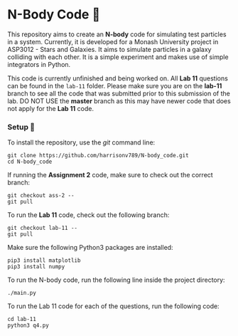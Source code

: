 # N-Body Code :apple:

This repository aims to create an **N-body** code for simulating test particles in a system. Currently, it is developed for a Monash University project in ASP3012 - Stars and Galaxies. It aims to simulate particles in a galaxy colliding with each other. It is a simple experiment and makes use of simple integrators in Python.

This code is currently unfinished and being worked on. All **Lab 11** questions can be found in the `lab-11` folder. Please make sure you are on the **lab-11** branch to see all the code that was submitted prior to this submission of the lab. DO NOT USE the **master** branch as this may have newer code that does not apply for the **Lab 11** code.

### Setup :scroll:

To install the repository, use the *git* command line:

```
git clone https://github.com/harrisonv789/N-body_code.git
cd N-body_code
```

If running the **Assignment 2** code, make sure to check out the correct branch:

```
git checkout ass-2 --
git pull
```

To run the **Lab 11** code, check out the following branch:

```
git checkout lab-11 --
git pull
```

Make sure the following Python3 packages are installed:

```
pip3 install matplotlib
pip3 install numpy
```

To run the N-body code, run the following line inside the project directory:
```
./main.py
```

To run the Lab 11 code for each of the questions, run the following code:
```
cd lab-11
python3 q4.py
```
